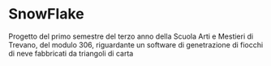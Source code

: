 # SnowFlake
Progetto del primo semestre del terzo anno della Scuola Arti e Mestieri di Trevano, del modulo 306, riguardante un software di genetrazione di fiocchi di neve fabbricati da triangoli di carta
